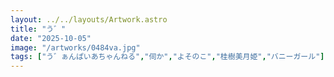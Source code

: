 ```yaml
---
layout: ../../layouts/Artwork.astro
title: "う゛"
date: "2025-10-05"
image: "/artworks/0484va.jpg"
tags: ["う゛ぁんぱいあちゃんねる","伺か","よそのこ","桂樹美月姫","バニーガール"]
---
```



